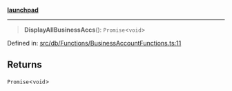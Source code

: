 [**launchpad**](index.md)

***

> **DisplayAllBusinessAccs**(): `Promise`\<`void`\>

Defined in: [src/db/Functions/BusinessAccountFunctions.ts:11](https://github.com/victorbratov/launchpad/blob/76a3946e066bd4867b4d8959b0de6dc2965f2137/src/db/Functions/BusinessAccountFunctions.ts#L11)

## Returns

`Promise`\<`void`\>
